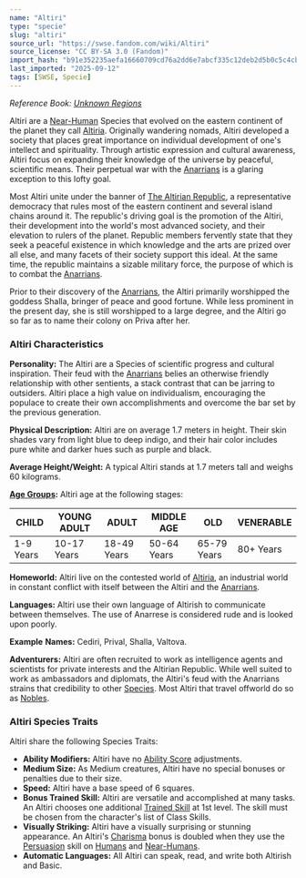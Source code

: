 ```yaml
---
name: "Altiri"
type: "specie"
slug: "altiri"
source_url: "https://swse.fandom.com/wiki/Altiri"
source_license: "CC BY-SA 3.0 (Fandom)"
import_hash: "b91e352235aefa16660709cd76a2dd6e7abcf335c12deb2d5b0c5c4cbf51cc11"
last_imported: "2025-09-12"
tags: [SWSE, Specie]
---
```

*Reference Book: [Unknown Regions](https://swse.fandom.com/wiki/Star_Wars_Saga_Edition_Unknown_Regions)*

Altiri are a [Near-Human](https://swse.fandom.com/wiki/Near-Human) Species that evolved on the eastern continent of the planet they call [Altiria](https://swse.fandom.com/wiki/Altiria). Originally wandering nomads, Altiri developed a society that places great importance on individual development of one's intellect and spirituality. Through artistic expression and cultural awareness, Altiri focus on expanding their knowledge of the universe by peaceful, scientific means. Their perpetual war with the [Anarrians](https://swse.fandom.com/wiki/Anarrians) is a glaring exception to this lofty goal.

Most Altiri unite under the banner of [The Altirian Republic](https://swse.fandom.com/wiki/The_Altirian_Republic), a representative democracy that rules most of the eastern continent and several island chains around it. The republic's driving goal is the promotion of the Altiri, their development into the world's most advanced society, and their elevation to rulers of the planet. Republic members fervently state that they seek a peaceful existence in which knowledge and the arts are prized over all else, and many facets of their society support this ideal. At the same time, the republic maintains a sizable military force, the purpose of which is to combat the [Anarrians](https://swse.fandom.com/wiki/Anarrians).

Prior to their discovery of the [Anarrians](https://swse.fandom.com/wiki/Anarrians), the Altiri primarily worshipped the goddess Shalla, bringer of peace and good fortune. While less prominent in the present day, she is still worshipped to a large degree, and the Altiri go so far as to name their colony on Priva after her.

### Altiri Characteristics
**Personality:** The Altiri are a Species of scientific progress and cultural inspiration. Their feud with the [Anarrians](https://swse.fandom.com/wiki/Anarrians) belies an otherwise friendly relationship with other sentients, a stack contrast that can be jarring to outsiders. Altiri place a high value on individualism, encouraging the populace to create their own accomplishments and overcome the bar set by the previous generation.

**Physical Description:** Altiri are on average 1.7 meters in height. Their skin shades vary from light blue to deep indigo, and their hair color includes pure white and darker hues such as purple and black.

**Average Height/Weight:** A typical Altiri stands at 1.7 meters tall and weighs 60 kilograms.

**[Age Groups](https://swse.fandom.com/wiki/Age_Groups):** Altiri age at the following stages:

| CHILD | YOUNG ADULT | ADULT | MIDDLE AGE | OLD | VENERABLE |
| --- | --- | --- | --- | --- | --- |
| 1-9 Years | 10-17 Years | 18-49 Years | 50-64 Years | 65-79 Years | 80+ Years |

**Homeworld:** Altiri live on the contested world of [Altiria](https://swse.fandom.com/wiki/Altiria), an industrial world in constant conflict with itself between the Altiri and the [Anarrians](https://swse.fandom.com/wiki/Anarrians). 

**Languages:** Altiri use their own language of Altirish to communicate between themselves. The use of Anarrese is considered rude and is looked upon poorly. 

**Example** **Names:** Cediri, Prival, Shalla, Valtova. 

**Adventurers:** Altiri are often recruited to work as intelligence agents and scientists for private interests and the Altirian Republic. While well suited to work as ambassadors and diplomats, the Altiri's feud with the Anarrians strains that credibility to other [Species](https://swse.fandom.com/wiki/Species). Most Altiri that travel offworld do so as [Nobles](https://swse.fandom.com/wiki/Nobles).

### Altiri Species Traits
Altiri share the following Species Traits:
- **Ability Modifiers:** Altiri have no [Ability Score](https://swse.fandom.com/wiki/Ability_Score) adjustments.
- **Medium Size:** As Medium creatures, Altiri have no special bonuses or penalties due to their size.
- **Speed:** Altiri have a base speed of 6 squares.
- **Bonus Trained Skill:** Altiri are versatile and accomplished at many tasks. An Altiri chooses one additional [Trained Skill](https://swse.fandom.com/wiki/Trained_Skill) at 1st level. The skill must be chosen from the character's list of Class Skills.
- **Visually Striking:** Altiri have a visually surprising or stunning appearance. An Altiri's [Charisma](https://swse.fandom.com/wiki/Charisma) bonus is doubled when they use the [Persuasion](https://swse.fandom.com/wiki/Persuasion) skill on [Humans](https://swse.fandom.com/wiki/Humans) and [Near-Humans](https://swse.fandom.com/wiki/Near-Humans).
- **Automatic Languages:** All Altiri can speak, read, and write both Altirish and Basic.